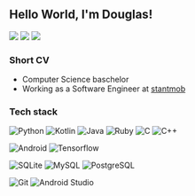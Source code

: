## Hello World, I'm Douglas! 
[![](https://img.shields.io/badge/-LinkedIn-222222?style=flat-square&logo=Linkedin&logoColor=white)](https://www.linkedin.com/in/douglas-maximo/)
[![](https://img.shields.io/badge/-Gmail-222222?style=flat-square&logo=gmail&logoColor=white)](mailto:douglas.h.maximo@gmail.com)
[![](https://www.codewars.com/users/MaximoDouglas/badges/micro)](https://www.codewars.com/users/MaximoDouglas)

### Short CV
- Computer Science baschelor
- Working as a Software Engineer at [stantmob](https://github.com/stantmob)

### Tech stack
![Python](https://img.shields.io/badge/Python-black?style=flat-square&logo=Python)
![Kotlin](https://img.shields.io/badge/-Kotlin-black?style=flat-square&logo=kotlin)
![Java](http://img.shields.io/badge/-Java-black?style=flat-square&logo=java)
![Ruby](http://img.shields.io/badge/-Ruby-black?style=flat-square&logo=ruby)
![C](https://img.shields.io/badge/-black?style=flat-square&logo=c)
![C++](https://img.shields.io/badge/-C++-black?style=flat-square&logo=c++)

![Android](http://img.shields.io/badge/-Android-black?style=flat-square&logo=android)
![Tensorflow](https://img.shields.io/badge/-Tensorflow-black?style=flat-square&logo=tensorflow)

![SQLite](https://img.shields.io/badge/-SQLite-black?style=flat-square&logo=sqlite)
![MySQL](https://img.shields.io/badge/-MySQL-black?style=flat-square&logo=mysql)
![PostgreSQL](https://img.shields.io/badge/-PostgreSQL-black?style=flat-square&logo=postgresql)

![Git](https://img.shields.io/badge/-Git-black?style=flat-square&logo=git)
![Android Studio](http://img.shields.io/badge/-Android%20Studio-black?style=flat-square&logo=android-studio)
